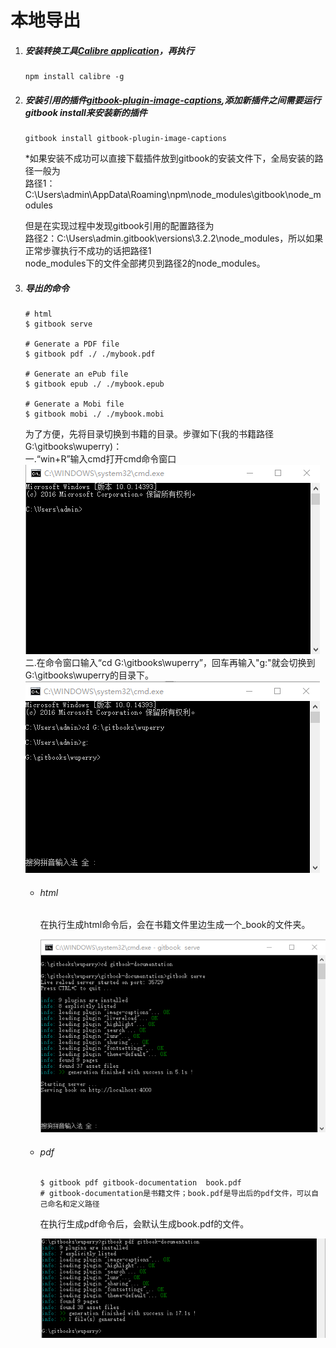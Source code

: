 # 本地导出

1. ##### 安装转换工具[Calibre application](https://calibre-ebook.com/download)，再执行

   ```
   npm install calibre -g
   ```
2. ##### 安装引用的插件[gitbook-plugin-image-captions](https://plugins.gitbook.com/plugin/image-captions),添加新插件之间需要运行gitbook install来安装新的插件

   ```
   gitbook install gitbook-plugin-image-captions
   ```

   \*如果安装不成功可以直接下载插件放到gitbook的安装文件下，全局安装的路径一般为  
   路径1：C:\Users\admin\AppData\Roaming\npm\node\_modules\gitbook\node\_modules

   但是在实现过程中发现gitbook引用的配置路径为  
   路径2：C:\Users\admin.gitbook\versions\3.2.2\node\_modules，所以如果正常步骤执行不成功的话把路径1  
    node\_modules下的文件全部拷贝到路径2的node\_modules。

3. ##### 导出的命令

   ```
   # html
   $ gitbook serve

   # Generate a PDF file
   $ gitbook pdf ./ ./mybook.pdf

   # Generate an ePub file
   $ gitbook epub ./ ./mybook.epub

   # Generate a Mobi file
   $ gitbook mobi ./ ./mybook.mobi
   ```

   为了方便，先将目录切换到书籍的目录。步骤如下\(我的书籍路径 G:\gitbooks\wuperry\)：  
   一.“win+R”输入cmd打开cmd命令窗口  
   ![](/assets/import19.png)  
   二.在命令窗口输入“cd G:\gitbooks\wuperry”，回车再输入"g:"就会切换到G:\gitbooks\wuperry的目录下。  
   ![](/assets/import20.png)

   * ###### html

     在执行生成html命令后，会在书籍文件里边生成一个\_book的文件夹。

     ![](/assets/import13.png)

   * ###### pdf

     ```
     $ gitbook pdf gitbook-documentation  book.pdf
     # gitbook-documentation是书籍文件；book.pdf是导出后的pdf文件，可以自己命名和定义路径
     ```

     在执行生成pdf命令后，会默认生成book.pdf的文件。

     ![](/assets/import14.png)



